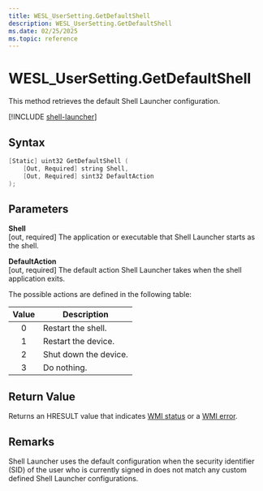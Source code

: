 ```yaml
---
title: WESL_UserSetting.GetDefaultShell
description: WESL_UserSetting.GetDefaultShell
ms.date: 02/25/2025
ms.topic: reference
---
```


# WESL_UserSetting.GetDefaultShell

This method retrieves the default Shell Launcher configuration.

[!INCLUDE [shell-launcher](../../../includes/licensing/shell-launcher.md)]

## Syntax

```powershell
[Static] uint32 GetDefaultShell (
    [Out, Required] string Shell,
    [Out, Required] sint32 DefaultAction
);
```

## Parameters

**Shell**<br/>\[out, required\] The application or executable that Shell Launcher starts as the shell.

**DefaultAction**<br/>\[out, required\] The default action Shell Launcher takes when the shell application exits.

The possible actions are defined in the following table:

| Value | Description |
|:-----:|-------------|
| 0 | Restart the shell. |
| 1 | Restart the device. |
| 2 | Shut down the device. |
| 3 | Do nothing. |

## Return Value

Returns an HRESULT value that indicates [WMI status](/windows/win32/wmisdk/wmi-non-error-constants) or a [WMI error](/windows/win32/wmisdk/wmi-error-constants).

## Remarks

Shell Launcher uses the default configuration when the security identifier (SID) of the user who is currently signed in does not match any custom defined Shell Launcher configurations.
